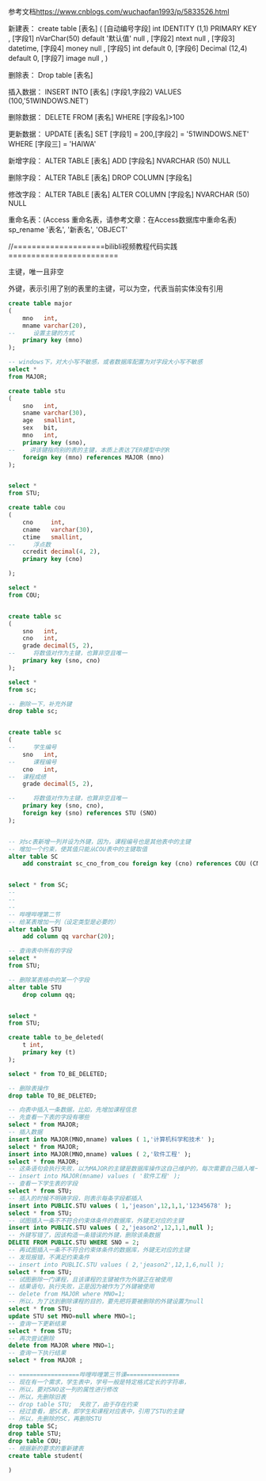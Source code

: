 ﻿参考文档<https://www.cnblogs.com/wuchaofan1993/p/5833526.html>

新建表：
create table [表名]
(
[自动编号字段] int IDENTITY (1,1) PRIMARY KEY ,
[字段1] nVarChar(50) default \'默认值\' null ,
[字段2] ntext null ,
[字段3] datetime,
[字段4] money null ,
[字段5] int default 0,
[字段6] Decimal (12,4) default 0,
[字段7] image null ,
)

删除表：
Drop table [表名]

插入数据：
INSERT INTO [表名] (字段1,字段2) VALUES (100,\'51WINDOWS.NET\')

删除数据：
DELETE FROM [表名] WHERE [字段名]>100

更新数据：
UPDATE [表名] SET [字段1] = 200,[字段2] = \'51WINDOWS.NET\' WHERE [字段三] = \'HAIWA\'

新增字段：
ALTER TABLE [表名] ADD [字段名] NVARCHAR (50) NULL

删除字段：
ALTER TABLE [表名] DROP COLUMN [字段名]

修改字段：
ALTER TABLE [表名] ALTER COLUMN [字段名] NVARCHAR (50) NULL

重命名表：(Access 重命名表，请参考文章：在Access数据库中重命名表)
sp_rename \'表名\', \'新表名\', \'OBJECT\'

//====================bilibli视频教程代码实践========================

主键，唯一且非空

外键，表示引用了别的表里的主键，可以为空，代表当前实体没有引用
```sql
create table major
(
    mno   int,
    mname varchar(20),
--     设置主键的方式
    primary key (mno)
);

-- windows下，对大小写不敏感，或者数据库配置为对字段大小写不敏感
select *
from MAJOR;

create table stu
(
    sno   int,
    sname varchar(30),
    age   smallint,
    sex   bit,
    mno   int,
    primary key (sno),
--    讲该键指向别的表的主键，本质上表达了ER模型中的R
    foreign key (mno) references MAJOR (mno)
);


select *
from STU;

create table cou
(
    cno     int,
    cname   varchar(30),
    ctime   smallint,
--     浮点数
    ccredit decimal(4, 2),
    primary key (cno)

);

select *
from COU;


create table sc
(
    sno   int,
    cno   int,
    grade decimal(5, 2),
--     将数值对作为主键，也算非空且唯一
    primary key (sno, cno)
);

select *
from sc;

-- 删除一下，补充外键
drop table sc;


create table sc
(
--     学生编号
    sno   int,
--     课程编号
    cno   int,
--  课程成绩
    grade decimal(5, 2),

--     将数值对作为主键，也算非空且唯一
    primary key (sno, cno),
    foreign key (sno) references STU (SNO)
);


-- 对sc表新增一列并设为外键，因为，课程编号也是其他表中的主键
-- 增加一个约束，使其值只能从COU表中的主键取值
alter table SC
    add constraint sc_cno_from_cou foreign key (cno) references COU (CNO);


select * from SC;
--
--
--
-- 哔哩哔哩第二节
-- 给某表增加一列（设定类型是必要的）
alter table STU
    add column qq varchar(20);

-- 查询表中所有的字段
select *
from STU;

-- 删除某表格中的某一个字段
alter table STU
    drop column qq;


select *
from STU;

create table to_be_deleted(
    t int,
    primary key (t)
);

select * from TO_BE_DELETED;

-- 删除表操作
drop table TO_BE_DELETED;

-- 向表中插入一条数据，比如，先增加课程信息
-- 先查看一下表的字段有哪些
select * from MAJOR;
-- 插入数据
insert into MAJOR(MNO,mname) values ( 1,'计算机科学和技术' );
select * from MAJOR;
insert into MAJOR(MNO,mname) values ( 2,'软件工程' );
select * from MAJOR;
-- 这条语句会执行失败，以为MAJOR的主键是数据库操作这自己维护的，每次需要自己插入唯一且非空的值
-- insert into MAJOR(mname) values ( '软件工程' );
-- 查看一下学生表的字段
select * from STU;
-- 插入的时候不明确字段，则表示每条字段都插入
insert into PUBLIC.STU values ( 1,'jeason',12,1,1,'12345678' );
select * from STU;
-- 试图插入一条不不符合约束体条件的数据库，外键无对应的主键
insert into PUBLIC.STU values ( 2,'jeason2',12,1,1,null );
-- 外键写错了，因该构造一条错误的外键，删除该条数据
DELETE FROM PUBLIC.STU WHERE SNO = 2;
-- 再试图插入一条不不符合约束体条件的数据库，外键无对应的主键
-- 发现报错，不满足约束条件
-- insert into PUBLIC.STU values ( 2,'jeason2',12,1,6,null );
select * from STU;
-- 试图删除一门课程，且该课程的主键被作为外键正在被使用
-- 结果语句，执行失败，正是因为被作为了外键被使用
-- delete from MAJOR where MNO=1;
-- 所以，为了达到删除课程的目的，要先把将要被删除的外键设置为null
select * from STU;
update STU set MNO=null where MNO=1;
-- 查询一下更新结果
select * from STU;
-- 再次尝试删除
delete from MAJOR where MNO=1;
-- 查询一下执行结果
select * from MAJOR ;

-- =================哔哩哔哩第三节课===============
-- 现在有一个需求，学生表中，学号一般是特定格式定长的字符串，
-- 所以，要对SNO这一列的属性进行修改
-- 所以，先删除旧表
-- drop table STU;  失败了，由于存在约束
-- 经过查看，是SC表，即学生和课程对应表中，引用了STU的主键
-- 所以，先删除的SC，再删除STU
drop table SC;
drop table STU;
drop table COU;
-- 根据新的要求的重新建表
create table student(
    
)
```

